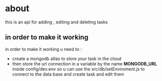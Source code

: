 # about 
this is an api for adding , editing and deleting tasks

## in order to make it working

in order to make it working u need to : 

- create a mongodb atlas to store your task in the cloud  
- then store the url connection in a variable by the name **MONGODB_URL** inside config/dev.env so u can use the src/db/setEnviroment.js to connect to the data base and create task and edit them    

